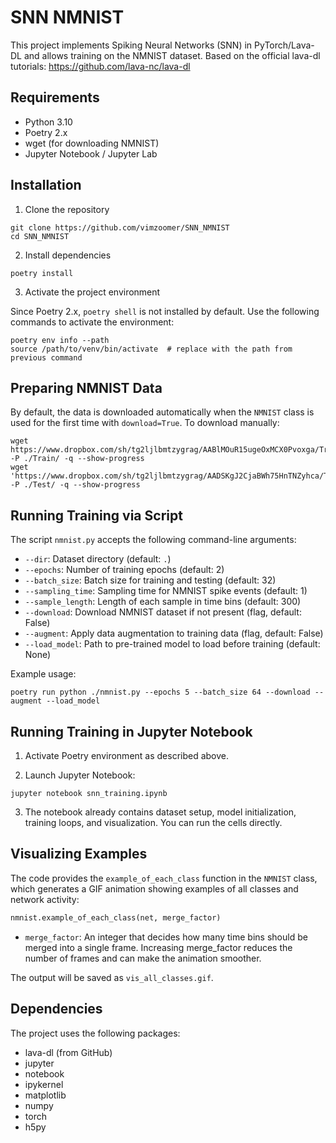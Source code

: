 # SNN NMNIST

This project implements Spiking Neural Networks (SNN) in PyTorch/Lava-DL and allows training on the NMNIST dataset. Based on the official lava-dl tutorials: https://github.com/lava-nc/lava-dl

## Requirements

* Python 3.10
* Poetry 2.x
* wget (for downloading NMNIST)
* Jupyter Notebook / Jupyter Lab

## Installation

1. Clone the repository

```
git clone https://github.com/vimzoomer/SNN_NMNIST
cd SNN_NMNIST
```

2. Install dependencies

```
poetry install
```

3. Activate the project environment

Since Poetry 2.x, `poetry shell` is not installed by default. Use the following commands to activate the environment:

```
poetry env info --path
source /path/to/venv/bin/activate  # replace with the path from previous command
```

## Preparing NMNIST Data

By default, the data is downloaded automatically when the `NMNIST` class is used for the first time with `download=True`.
To download manually:

```
wget https://www.dropbox.com/sh/tg2ljlbmtzygrag/AABlMOuR15ugeOxMCX0Pvoxga/Train.zip -P ./Train/ -q --show-progress
wget 'https://www.dropbox.com/sh/tg2ljlbmtzygrag/AADSKgJ2CjaBWh75HnTNZyhca/Test.zip' -P ./Test/ -q --show-progress
```

## Running Training via Script

The script `nmnist.py` accepts the following command-line arguments:

* `--dir`: Dataset directory (default: `.`)
* `--epochs`: Number of training epochs (default: 2)
* `--batch_size`: Batch size for training and testing (default: 32)
* `--sampling_time`: Sampling time for NMNIST spike events (default: 1)
* `--sample_length`: Length of each sample in time bins (default: 300)
* `--download`: Download NMNIST dataset if not present (flag, default: False)
* `--augment`: Apply data augmentation to training data (flag, default: False)
* `--load_model`: Path to pre-trained model to load before training (default: None)

Example usage:

```
poetry run python ./nmnist.py --epochs 5 --batch_size 64 --download --augment --load_model
```

## Running Training in Jupyter Notebook

1. Activate Poetry environment as described above.

2. Launch Jupyter Notebook:

```
jupyter notebook snn_training.ipynb
```

3. The notebook already contains dataset setup, model initialization, training loops, and visualization. You can run the cells directly.

## Visualizing Examples

The code provides the `example_of_each_class` function in the `NMNIST` class, which generates a GIF animation showing examples of all classes and network activity:

```python
nmnist.example_of_each_class(net, merge_factor)
```

* `merge_factor`: An integer that decides how many time bins should be merged into a single frame. Increasing merge_factor reduces the number of frames and can make the animation smoother.

The output will be saved as `vis_all_classes.gif`.

## Dependencies

The project uses the following packages:

* lava-dl (from GitHub)
* jupyter
* notebook
* ipykernel
* matplotlib
* numpy
* torch
* h5py
